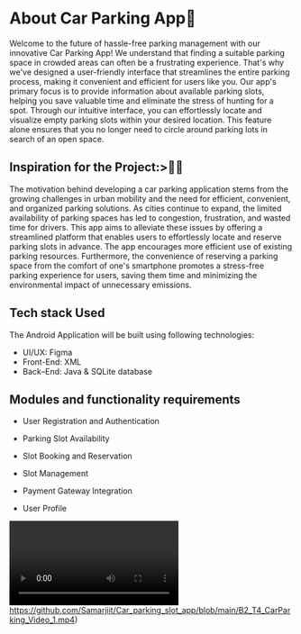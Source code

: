 
# About Car Parking App🚗

Welcome to the future of hassle-free parking management with our innovative Car Parking App!
We understand that finding a suitable parking space in crowded areas can often be a frustrating
experience. That's why we've designed a user-friendly interface that streamlines the entire
parking process, making it convenient and efficient for users like you. Our app's primary focus is
to provide information about available parking slots, helping you save valuable time and
eliminate the stress of hunting for a spot. Through our intuitive interface, you can effortlessly
locate and visualize empty parking slots within your desired location. This feature alone ensures
that you no longer need to circle around parking lots in search of an open space.


## Inspiration for the Project:>👩‍💻
The motivation behind developing a car parking application stems from the growing challenges in
urban mobility and the need for efficient, convenient, and organized parking solutions. As cities
continue to expand, the limited availability of parking spaces has led to congestion, frustration,
and wasted time for drivers. This app aims to alleviate these issues by offering a streamlined
platform that enables users to effortlessly locate and reserve parking slots in advance.
The app encourages more efficient use of existing parking resources. Furthermore, the
convenience of reserving a parking space from the comfort of one's smartphone promotes a
stress-free parking experience for users, saving them time and minimizing the environmental
impact of unnecessary emissions.

## Tech stack Used
The Android Application will be built using following technologies:
- UI/UX: Figma
- Front-End: XML
- Back–End: Java & SQLite database


## Modules and functionality requirements


- User Registration and Authentication

- Parking Slot Availability
- Slot Booking and Reservation
- Slot Management
- Payment Gateway Integration
-  User Profile


  ![task app](https://github.com/Samarjiit/Car_parking_slot_app/blob/main/B2_T4_CarParking_Video_1.mp4)https://github.com/Samarjiit/Car_parking_slot_app/blob/main/B2_T4_CarParking_Video_1.mp4)

